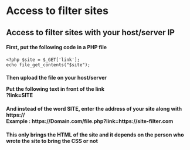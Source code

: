 # Access to filter sites
<h2>Access to filter sites with your host/server IP</h2>

<h4>First, put the following code in a PHP file</h4>

<code><?php
$site = $_GET['link'];
echo file_get_contents("$site");
</code>

<h4>Then upload the file on your host/server<br>

Put the following text in front of the link <br>
?link=SITE <br></h4>
<h4>And instead of the word SITE, enter the address of your site along with https:// <br>
Example : https://Domain.com/file.php?link=https://site-filter.com</h4>

<h4>This only brings the HTML of the site and it depends on the person who wrote the site to bring the CSS or not</h4>
